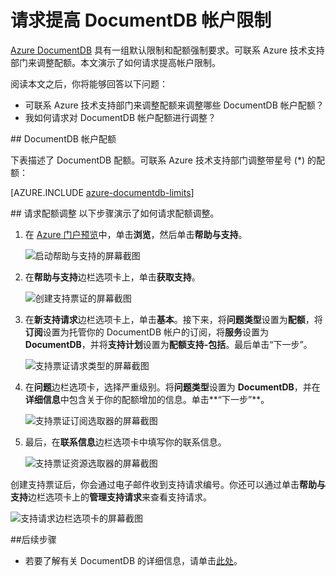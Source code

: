 <properties
	pageTitle="请求提高 DocumentDB 帐户限制| Azure"
	description="了解如何请求对 DocumentDB 限制做出调整，例如允许的集合数、存储的过程数和查询子句数。"
	services="documentdb"
	authors="AndrewHoh"
	manager="jhubbard"
	editor="monicar"
	documentationCenter=""/>

<tags
	ms.service="documentdb"
	ms.date="04/07/2016"
	wacn.date="06/28/2016"/>

# 请求提高 DocumentDB 帐户限制

[Azure DocumentDB](/services/documentdb/) 具有一组默认限制和配额强制要求。可联系 Azure 技术支持部门来调整配额。本文演示了如何请求提高帐户限制。

阅读本文之后，你将能够回答以下问题：

-	可联系 Azure 技术支持部门来调整配额来调整哪些 DocumentDB 帐户配额？
-	我如何请求对 DocumentDB 帐户配额进行调整？

##<a id="Quotas"></a> DocumentDB 帐户配额

下表描述了 DocumentDB 配额。可联系 Azure 技术支持部门调整带星号 (*) 的配额：

[AZURE.INCLUDE [azure-documentdb-limits](../includes/azure-documentdb-limits.md)]


##<a id="RequestQuotaIncrease"></a> 请求配额调整
以下步骤演示了如何请求配额调整。

1. 在 [Azure 门户预览](https://portal.azure.cn)中，单击**浏览**，然后单击**帮助与支持**。

	![启动帮助与支持的屏幕截图](media/documentdb-increase-limits/helpsupport.png)

2. 在**帮助与支持**边栏选项卡上，单击**获取支持**。

	![创建支持票证的屏幕截图](media/documentdb-increase-limits/getsupport.png)

3. 在**新支持请求**边栏选项卡上，单击**基本**。接下来，将**问题类型**设置为**配额**，将**订阅**设置为托管你的 DocumentDB 帐户的订阅，将**服务**设置为 **DocumentDB**，并将**支持计划**设置为**配额支持-包括**。最后单击“下一步”。

	![支持票证请求类型的屏幕截图](media/documentdb-increase-limits/supportrequest1.png)

4. 在**问题**边栏选项卡，选择严重级别。将**问题类型**设置为 **DocumentDB**，并在**详细信息**中包含关于你的配额增加的信息。单击**“下一步”**。

	![支持票证订阅选取器的屏幕截图](media/documentdb-increase-limits/supportrequest2.png)

5. 最后，在**联系信息**边栏选项卡中填写你的联系信息。

	![支持票证资源选取器的屏幕截图](media/documentdb-increase-limits/supportrequest3.png)

创建支持票证后，你会通过电子邮件收到支持请求编号。你还可以通过单击**帮助与支持**边栏选项卡上的**管理支持请求**来查看支持请求。

![支持请求边栏选项卡的屏幕截图](./media/documentdb-increase-limits/supportrequest4.png)


##<a name="NextSteps"></a>后续步骤
- 若要了解有关 DocumentDB 的详细信息，请单击[此处](http://azure.com/docdb)。

<!---HONumber=Mooncake_0425_2016-->